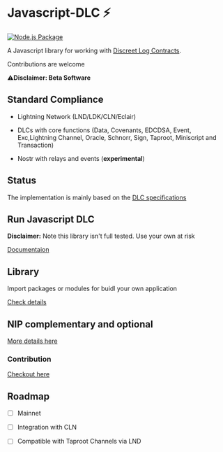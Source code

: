 # Javascript-DLC ⚡ 

[![Node.js Package](https://github.com/AreaLayer/javascript-dlc/actions/workflows/npm-publish.yml/badge.svg?branch=main&event=public)](https://github.com/AreaLayer/javascript-dlc/actions/workflows/npm-publish.yml)

A Javascript library for working with [Discreet Log Contracts](https://adiabat.github.io/dlc.pdf).

Contributions are welcome

⚠️**Disclaimer: Beta Software**

## Standard Compliance

- Lightning Network (LND/LDK/CLN/Eclair)

- DLCs with core functions (Data, Covenants, EDCDSA, Event, Exc,Lightning Channel, Oracle, Schnorr, Sign, Taproot, Miniscript and Transaction)

- Nostr with relays and events (**experimental**)

## Status

The implementation is mainly based on the [DLC specifications](https://github.com/discreetlogcontracts/dlcspecs)

## Run Javascript DLC

**Disclaimer:** Note this library isn't full tested. Use your own at risk

[Documentaion](https://github.com/AreaLayer/javascript-dlc/blob/main/docs/run.md)

## Library

Import packages or modules for buidl your own application

[Check details](https://github.com/AreaLayer/javascript-dlc/blob/main/docs/library.md)

## NIP complementary and optional

[More details here](https://github.com/AreaLayer/NIP-xxx)

### Contribution

[Checkout here](https://github.com/AreaLayer/javascript-dlc/blob/main/CONTRIBUTING.md)

## Roadmap

- [ ] Mainnet
- [ ] Integration with CLN
    
- [ ] Compatible with Taproot Channels via LND
